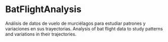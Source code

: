 # BatFlightAnalysis
Análisis de datos de vuelo de murciélagos para estudiar patrones y variaciones en sus trayectorias. Analysis of bat flight data to study patterns and variations in their trajectories.
